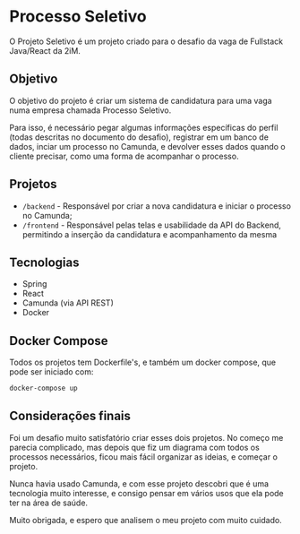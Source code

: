 # Processo Seletivo

O Projeto Seletivo é um projeto criado para o desafio da vaga de Fullstack Java/React da 2iM.

## Objetivo

O objetivo do projeto é criar um sistema de candidatura para uma vaga numa empresa chamada Processo Seletivo.

Para isso, é necessário pegar algumas informações específicas do perfil (todas descritas no documento do desafio), registrar em um banco de dados, inciar um processo no Camunda, e devolver esses dados quando o cliente precisar, como uma forma de acompanhar o processo.

## Projetos

- `/backend` - Responsável por criar a nova candidatura e iniciar o processo no Camunda;
- `/frontend` - Responsável pelas telas e usabilidade da API do Backend, permitindo a inserção da candidatura e acompanhamento da mesma

## Tecnologias

- Spring
- React
- Camunda (via API REST)
- Docker

## Docker Compose

Todos os projetos tem Dockerfile's, e também um docker compose, que pode ser iniciado com:

```sh
docker-compose up
```

## Considerações finais

Foi um desafio muito satisfatório criar esses dois projetos. No começo me parecia complicado, mas depois que fiz um diagrama com todos os processos necessários, ficou mais fácil organizar as ideias, e começar o projeto.

Nunca havia usado Camunda, e com esse projeto descobri que é uma tecnologia muito interesse, e consigo pensar em vários usos que ela pode ter na área de saúde.

Muito obrigada, e espero que analisem o meu projeto com muito cuidado.
